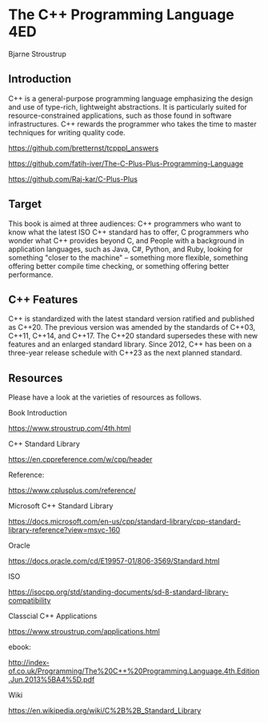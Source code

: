 # The C++ Programming Language 4ED
Bjarne Stroustrup

## Introduction

C++ is a general-purpose programming language emphasizing the design and use of type-rich,
lightweight abstractions. It is particularly suited for resource-constrained applications, 
such as those found in software infrastructures. C++ rewards the programmer who takes the 
time to master techniques for writing quality code.

https://github.com/bretternst/tcpppl_answers

https://github.com/fatih-iver/The-C-Plus-Plus-Programming-Language

https://github.com/Raj-kar/C-Plus-Plus

## Target 

This book is aimed at three audiences: C++ programmers who want to know what the latest ISO 
C++ standard has to offer, C programmers who wonder what C++ provides beyond C, and People 
with a background in application languages, such as Java, C#, Python, and Ruby, looking for 
something "closer to the machine" – something more flexible, something offering better compile
time checking, or something offering better performance.

## C++ Features

C++ is standardized with the latest standard version ratified and published as C++20. The 
previous version was amended by the standards of C++03, C++11, C++14, and C++17. The C++20 
standard supersedes these with new features and an enlarged standard library. Since 2012, 
C++ has been on a three-year release schedule with C++23 as the next planned standard.

## Resources

Please have a look at the varieties of resources as follows.

Book Introduction

https://www.stroustrup.com/4th.html

C++ Standard Library

https://en.cppreference.com/w/cpp/header

Reference:

https://www.cplusplus.com/reference/

Microsoft C++ Standard Library

https://docs.microsoft.com/en-us/cpp/standard-library/cpp-standard-library-reference?view=msvc-160

Oracle

https://docs.oracle.com/cd/E19957-01/806-3569/Standard.html

ISO

https://isocpp.org/std/standing-documents/sd-8-standard-library-compatibility

Classcial C++ Applications 

https://www.stroustrup.com/applications.html

ebook: 

http://index-of.co.uk/Programming/The%20C++%20Programming.Language.4th.Edition.Jun.2013%5BA4%5D.pdf

Wiki

https://en.wikipedia.org/wiki/C%2B%2B_Standard_Library

